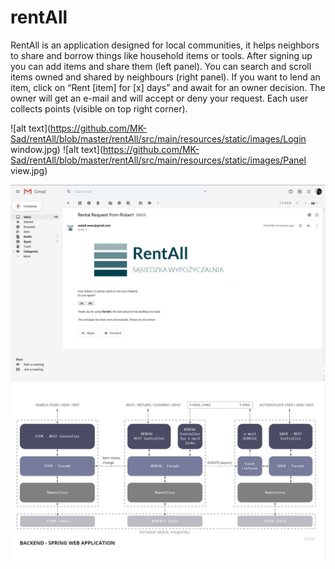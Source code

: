 # rentAll

RentAll is an application designed for local communities, it helps neighbors to share and borrow things like household items or tools.
After signing up you can add items and share them (left panel).
You can search and scroll items owned and shared by neighbours (right panel).
If you want to lend an item, click on “Rent [item] for [x] days” and await for an owner decision.
The owner will get an e-mail and will accept or deny your request.
Each user collects points (visible on top right corner).

![alt text](https://github.com/MK-Sad/rentAll/blob/master/rentAll/src/main/resources/static/images/Login window.jpg)
![alt text](https://github.com/MK-Sad/rentAll/blob/master/rentAll/src/main/resources/static/images/Panel view.jpg)

![alt text](https://github.com/MK-Sad/rentAll/blob/master/src/main/resources/static/images/E-mail.jpg?raw=true")
![alt text](https://github.com/MK-Sad/rentAll/blob/master/Backend.jpg)

